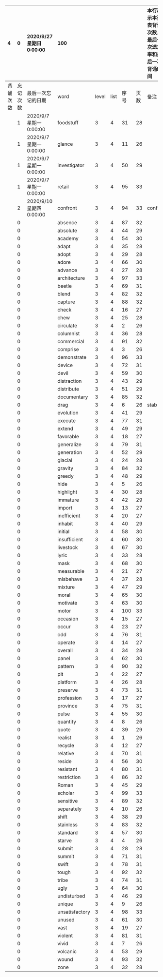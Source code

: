 |4|0|2020/9/27 星期日 0:00:00|100|||||本行表示本列表背诵次数，最后一次遗忘率和最后一次背诵时间||
|:--|:--|:--|:--|:--|:--|:--|:--|:--|:--|
|背诵次数|忘记次数|最后一次忘记的日期|word|level|list|序号|页数|备注|助记备注|
||1|2020/9/7 星期一 0:00:00|foodstuff|3|4|31|28|||
||1|2020/9/7 星期一 0:00:00|glance|3|4|11|26|||
||1|2020/9/7 星期一 0:00:00|investigator|3|4|50|29|||
||1|2020/9/7 星期一 0:00:00|retail|3|4|95|33|||
||2|2020/9/10 星期四 0:00:00|confront|3|4|94|33|conflict||
||0||absence|3|4|87|32|||
||0||absolute|3|4|44|29|||
||0||academy|3|4|54|30|||
||0||adapt|3|4|35|28|||
||0||adopt|3|4|29|28|||
||0||adore|3|4|66|30|||
||0||advance|3|4|27|28|||
||0||architecture|3|4|97|33|||
||0||beetle|3|4|69|31|||
||0||blend|3|4|82|32|||
||0||capture|3|4|88|32|||
||0||check|3|4|16|27|||
||0||chew|3|4|25|28|||
||0||circulate|3|4|2|26|||
||0||columnist|3|4|36|28|||
||0||commercial|3|4|91|32|||
||0||comprise|3|4|3|26|||
||0||demonstrate|3|4|96|33|||
||0||device|3|4|72|31|||
||0||devil|3|4|59|30|||
||0||distraction|3|4|43|29|||
||0||distribute|3|4|51|29|||
||0||documentary|3|4|85|32|||
||0||drag|3|4|6|26|stab||
||0||evolution|3|4|41|29|||
||0||execute|3|4|77|31|||
||0||extend|3|4|49|29|||
||0||favorable|3|4|18|27|||
||0||generalize|3|4|79|31|||
||0||generation|3|4|52|29|||
||0||glacial|3|4|24|28|||
||0||gravity|3|4|84|32|||
||0||greedy|3|4|48|29|||
||0||hide|3|4|5|26|||
||0||highlight|3|4|30|28|||
||0||immature|3|4|42|29|||
||0||import|3|4|13|27|||
||0||inefficient|3|4|20|27|||
||0||inhabit|3|4|40|29|||
||0||initial|3|4|58|30|||
||0||insufficient|3|4|60|30|||
||0||livestock|3|4|67|30|||
||0||lyric|3|4|33|28|||
||0||mask|3|4|68|30|||
||0||measurable|3|4|21|27|||
||0||misbehave|3|4|37|28|||
||0||mixture|3|4|47|29|||
||0||moral|3|4|65|30|||
||0||motivate|3|4|63|30|||
||0||motor|3|4|100|33|||
||0||occasion|3|4|15|27|||
||0||occur|3|4|23|27|||
||0||odd|3|4|76|31|||
||0||operate|3|4|14|27|||
||0||overall|3|4|34|28|||
||0||panel|3|4|62|30|||
||0||pattern|3|4|90|32|||
||0||pit|3|4|22|27|||
||0||platform|3|4|26|28|||
||0||preserve|3|4|73|31|||
||0||profession|3|4|17|27|||
||0||province|3|4|75|31|||
||0||pulse|3|4|55|30|||
||0||quantity|3|4|8|26|||
||0||quote|3|4|39|29|||
||0||realist|3|4|1|26|||
||0||recycle|3|4|12|27|||
||0||relative|3|4|70|31|||
||0||reside|3|4|56|30|||
||0||resistant|3|4|80|31|||
||0||restriction|3|4|86|32|||
||0||Roman|3|4|45|29|||
||0||scholar|3|4|99|33|||
||0||sensitive|3|4|89|32|||
||0||separately|3|4|10|26|||
||0||shift|3|4|38|29|||
||0||stainless|3|4|83|32|||
||0||standard|3|4|57|30|||
||0||starve|3|4|4|26|||
||0||submit|3|4|28|28|||
||0||summit|3|4|71|31|||
||0||swift|3|4|78|31|||
||0||tough|3|4|92|32|||
||0||tribe|3|4|74|31|||
||0||ugly|3|4|64|30|||
||0||undisturbed|3|4|46|29|||
||0||unique|3|4|9|26|||
||0||unsatisfactory|3|4|98|33|||
||0||unused|3|4|61|30|||
||0||vast|3|4|19|27|||
||0||violent|3|4|81|31|||
||0||vivid|3|4|7|26|||
||0||volcanic|3|4|53|29|||
||0||wound|3|4|93|32|||
||0||zone|3|4|32|28|||
